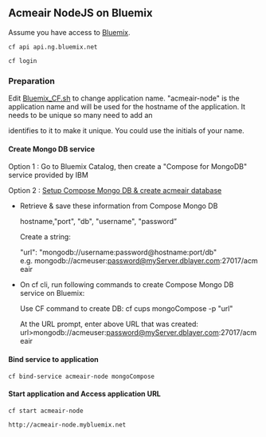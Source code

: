 ## Acmeair NodeJS on Bluemix 

Assume you have access to [Bluemix](https://console.ng.bluemix.net). 

	cf api api.ng.bluemix.net
	
	cf login

### Preparation
Edit [Bluemix_CF.sh](Bluemix_CF.sh) to change application name.  "acmeair-node" is the application name and will be used for the hostname of the application. It needs to be unique so many need to add an 

identifies to it to make it unique. You could use the initials of your name.
		

#### Create Mongo DB service
	   
Option 1 : Go to Bluemix Catalog, then create a "Compose for MongoDB" service provided by IBM

Option 2 : [Setup Compose Mongo DB & create acmeair database](https://www.compose.io/mongodb/)

* Retrieve & save these information from Compose Mongo DB

	hostname,"port", "db", "username", "password”

	Create a string:
	
	"url": "mongodb://username:password@hostname:port/db"
	e.g. mongodb://acmeuser:password@myServer.dblayer.com:27017/acmeair

* On cf cli, run following commands to create Compose Mongo DB service on Bluemix:

	Use CF command to create DB:
	cf cups mongoCompose -p "url"
	
	At the URL prompt, enter above URL that was created:
	url>mongodb://acmeuser:password@myServer.dblayer.com:27017/acmeair

 

#### Bind service to application
	
	cf bind-service acmeair-node mongoCompose
	
#### Start application and Access application URL
	
	cf start acmeair-node
	
	http://acmeair-node.mybluemix.net